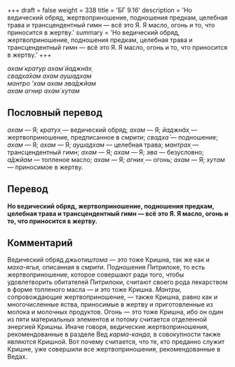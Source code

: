 +++
draft = false
weight = 338
title = 'БГ 9.16'
description = 'Но ведический обряд, жертвоприношение, подношения предкам, целебная трава и трансцендентный гимн — всё это Я. Я масло, огонь и то, что приносится в жертву.'
summary = 'Но ведический обряд, жертвоприношение, подношения предкам, целебная трава и трансцендентный гимн — всё это Я. Я масло, огонь и то, что приносится в жертву.'
+++

_ахам̇ кратур ахам̇ йаджн̃ах̣  
свадха̄хам ахам аушадхам  
мантро ’хам ахам эва̄джйам  
ахам агнир ахам̇ хутам_

## Пословный перевод

_ахам_ — Я; _кратух̣_ — ведический обряд; _ахам_ — Я; _йаджн̃ах̣_ — жертвоприношение, предписанное в _смрити_; _свадха̄_ — подношение; _ахам_ — Я; _ахам_ — Я; _аушадхам_ — целебная трава; _мантрах̣_ — трансцендентный гимн; _ахам_ — Я; _ахам_ — Я; _эва_ — безусловно; _а̄джйам_ — топленое масло; _ахам_ — Я; _агних̣_ — огонь; _ахам_ — Я; _хутам_ — приносимое в жертву.

## Перевод

**Но ведический обряд, жертвоприношение, подношения предкам, целебная трава и трансцендентный гимн — всё это Я. Я масло, огонь и то, что приносится в жертву.**

## Комментарий

Ведический обряд _джьотиштома_ — это тоже Кришна, так же как и _маха-ягья,_ описанная в _смрити_. Подношения Питрилоке, то есть жертвоприношение, которое совершают ради того, чтобы удовлетворить обитателей Питрилоки, считают своего рода лекарством в форме топленого масла — и это тоже Кришна. _Мантры,_ сопровождающие жертвоприношение, — также Кришна, равно как и многочисленные яства, приносимые в жертву и приготовленные из молока и молочных продуктов. Огонь — это тоже Кришна, ибо он один из пяти материальных элементов и потому считается отделенной энергией Кришны. Иначе говоря, ведические жертвоприношения, рекомендованные в разделе Вед _карма-канда,_ в совокупности также являются Кришной. Вот почему считается, что те, кто преданно служит Кришне, уже совершили все жертвоприношения, рекомендованные в Ведах.
